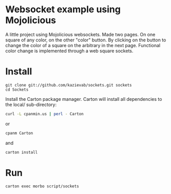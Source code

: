# Websocket example using Mojolicious

A little project using Mojolicious websockets.
Made two pages. On one square of any color, on the other "color" button. By clicking on the button to change the color of a square on the arbitrary in the next page.
Functional color change is implemented through a web square sockets.

# Install

	git clone git://github.com/kazievab/sockets.git sockets
	cd Sockets


Install the Carton package manager. Carton will install all dependencies
to the local/ sub-directory:

```sh
curl -L cpanmin.us | perl - Carton
```
or
```sh
cpanm Carton
```
and
```sh
carton install
```

# Run
```sh
carton exec morbo script/sockets
```
